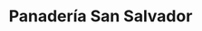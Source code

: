---
title: "Panadería San Salvador"
url: /quetzaltenango/panaderia-san-salvador-7a-calle/
shop: panadería
---
